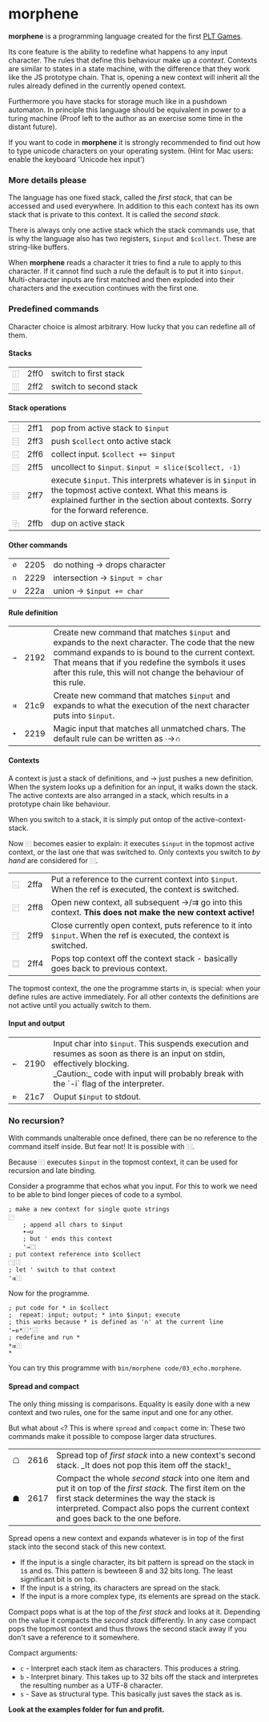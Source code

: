 # morphene

__morphene__ is a programming language created for the first 
[PLT Games](http://pltgames.com).

Its core feature is the ability to redefine what happens to any input character.
The rules that define this behaviour make up a *context*. Contexts are similar
to states in a state machine, with the difference that they work like the JS
prototype chain. That is, opening a new context will inherit all the rules already
defined in the currently opened context.

Furthermore you have stacks for storage much like in a pushdown automaton. In 
principle this language should be equivalent in power to a turing machine
(Proof left to the author as an exercise some time in the distant future).

If you want to code in __morphene__ it is strongly recommended to find out how
to type unicode characters on your operating system. (Hint for Mac users:
enable the keyboard 'Unicode hex input')

### More details please

The language has one fixed stack, called the *first stack*, that can be accessed
and used everywhere. In addition to this each context has its own stack that is
private to this context. It is called the *second stack*.

There is always only one active stack which the stack commands use, that is why
the language also has two registers, `$input` and `$collect`. These are 
string-like buffers.

When __morphene__ reads a character it tries to find a rule to apply to this
character. If it cannot find such a rule the default is to put it into `$input`.
Multi-character inputs are first matched and then exploded into their characters
and the execution continues with the first one.

### Predefined commands

Character choice is almost arbitrary. How lucky that you can redefine all of 
them.

#### Stacks

<table>
<tr>
<td><code>⿰</code></td><td>2ff0</td>
<td>switch to first stack</td>
</tr><tr>
<td><code>⿲</code></td><td>2ff2</td>
<td>switch to second stack</td>
</tr>
</table>

#### Stack operations

<table>
<tr>
<td><code>⿱</code></td><td>2ff1</td>
<td>pop from active stack to <code>$input</code></td></tr>
<tr>
<td><code>⿳</code></td><td>2ff3</td>
<td>push <code>$collect</code> onto active stack</td></tr>
<tr>
<td><code>⿶</code></td><td>2ff6</td>
<td>collect input. <code>$collect += $input</code></td></tr>
<tr>
<td><code>⿵</code></td><td>2ff5</td>
<td>uncollect to <code>$input</code>. <code>$input = slice($collect, -1)</code></td></tr>
<tr>
<td><code>⿷</code></td><td>2ff7</td>
<td>
  execute <code>$input</code>. This interprets whatever is in <code>$input</code> in the
  topmost active context. What this means is explained further in the section about 
  contexts. Sorry for the forward reference.
</td></tr>
<tr>
<td><code>⿻</code></td><td>2ffb</td>
<td>dup on active stack</td></tr>
</table>

#### Other commands

<table>
<tr>
<td><code>∅</code></td><td>2205</td><td>do nothing -> drops character</td></tr>
<tr>
<td><code>∩</code></td><td>2229</td><td>intersection -> <code>$input = char</code></td></tr>
<tr>
<td><code>∪</code></td><td>222a</td><td>union -> <code>$input += char</code></td></tr>
</table>


#### Rule definition

<table>
<tr>
<td><code>→</code></td><td>2192</td>
<td>Create new command that matches <code>$input</code> and expands to the next
  character.
  The code that the new command expands to is bound to the current
  context. That means that if you redefine the symbols it uses after
  this rule, this will not change the behaviour of this rule.</td></tr>
<tr>
<td><code>⇉</code></td><td>21c9</td>
<td>Create new command that matches <code>$input</code> and expands to what the
   execution of the next character puts into <code>$input</code>.</td></tr>
<tr>
<td><code>∙</code></td><td>2219</td>
<td>Magic input that matches all unmatched chars. The default rule can
   be written as ∙→∩</td></tr>
</table>

#### Contexts

A context is just a stack of definitions, and → just pushes a new definition.
When the system looks up a definition for an input, it walks down the stack.
The active contexts are also arranged in a stack, which results in a prototype
chain like behaviour.

When you switch to a stack, it is simply put ontop of the active-context-stack.

Now `⿷` becomes easier to explain: it executes `$input` in the topmost active
context, or the last one that was switched to.
Only contexts you switch to _by hand_ are considered for `⿷`.

<table>
<tr>
<td><code>⿺</code></td><td>2ffa</td>
<td>Put a reference to the current context into <code>$input</code>.
   When the ref is executed, the context is switched.</td></tr>
<tr>
<td><code>⿸</code></td><td>2ff8</td>
<td>Open new context, all subsequent →/⇉ go into this context.
   <strong>This does not make the new context active!</strong></td></tr>
<tr>
<td><code>⿹</code></td><td>2ff9</td>
<td>Close currently open context, puts reference to it into <code>$input</code>.
   When the ref is executed, the context is switched.</td></tr>
<tr>
<td><code>⿴</code></td><td>2ff4</td>
<td>Pops top context off the context stack - basically goes back to
   previous context.</td></tr>
</table>

The topmost context, the one the programme starts in, is special:
when your define rules are active immediately. For all other contexts the
definitions are not active until you actually switch to them.


#### Input and output

<table>
<tr>
<td><code>←</code></td><td>2190</td>
<td>Input char into <code>$input</code>. This suspends execution and resumes as
soon as there is an input on stdin, effectively blocking.
<br>
_Caution:_ code with input will probably break with the `-i` flag of the 
interpreter.
</td></tr>
<tr>
<td><code>⇇</code></td><td>21c7</td>
<td>Ouput <code>$input</code> to stdout.</td></tr>
</table>

### No recursion?

With commands unalterable once defined, there can be no reference to the command
itself inside. But fear not! It is possible with `⿷`.

Because `⿷` executes `$input` in the topmost context, it can be used for
recursion and late binding.

Consider a programme that echos what you input. For this to work 
we need to be able to bind longer pieces of code to a symbol. 

    ; make a new context for single quote strings
    ⿸
        ; append all chars to $input
        ∙→∪
        ; but ' ends this context
        '→⿴
    ; put context reference into $collect
    ⿹⿶
    ; let ' switch to that context
    '⇉⿵

Now for the programme.

    ; put code for * in $collect
    ;  repeat: input; output; * into $input; execute
    ; this works because * is defined as '∩' at the current line
    '←⇇*⿷'⿶
    ; redefine and run *
    *⇉⿵
    *

You can try this programme with `bin/morphene code/03_echo.morphene`.

#### Spread and compact

The only thing missing is comparisons. Equality is easily done with a new
context and two rules, one for the same input and one for any other.

But what about `<`? This is where `spread` and `compact` come in: These two commands
make it possible to compose larger data structures.

<table>
<tr>
<td>☖</td><td>2616</td>
<td>Spread top of <em>first stack</em> into a new context's second stack.
_It does not pop this item off the stack!_
<tr>
<td>☗</td><td>2617</td>
<td>Compact the whole <em>second stack</em> into one item and
   put it on top of the <em>first stack</em>. The first item on the first stack
   determines the way the stack is interpreted. Compact also pops the current
   context and goes back to the one before.
</table>

Spread opens a new context and expands whatever is in top of the first stack
into the second stack of this new context.

* If the input is a single character, its bit pattern is spread on 
  the stack in `1`s and `0`s. This pattern is bewteeen 8 and 32 bits long. 
  The least significant bit is on top.
* If the input is a string, its characters are spread on the stack.
* If the input is a more complex type, its elements are spread on the stack.


Compact pops what is at the top of the *first stack* and looks at it. Depending
on the value it compacts the *second stack* differently. In any case compact 
pops the topmost context and thus throws the second stack away if you don't 
save a reference to it somewhere.

Compact arguments:

* `c` - Interpret each stack item as characters. This produces a string.
* `b` - Interpret binary. This takes up to 32 bits off the stack and interpretes the
        resulting number as a UTF-8 character.
* `s` - Save as structural type. This basically just saves the stack as is.

__Look at the examples folder for fun and profit.__
